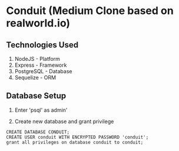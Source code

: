 # Conduit (Medium Clone based on realworld.io)

## Technologies Used

1. NodeJS - Platform
2. Express - Framework
3. PostgreSQL - Database
4. Sequelize - ORM

## Database Setup

1. Enter 'psql' as admin'

2. Create new database and grant privilege

```psql
CREATE DATABASE CONDUIT;
CREATE USER conduit WITH ENCRYPTED PASSWORD 'conduit';
grant all privileges on database conduit to conduit;
```
